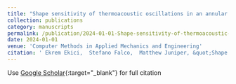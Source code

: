 ```yaml
---
title: "Shape sensitivity of thermoacoustic oscillations in an annular combustor with a 3D adjoint Helmholtz solver"
collection: publications
category: manuscripts
permalink: /publication/2024-01-01-Shape-sensitivity-of-thermoacoustic-oscillations-in-an-annular-combustor-with-a-3D-adjoint-Helmholtz-solver
date: 2024-01-01
venue: 'Computer Methods in Applied Mechanics and Engineering'
citation: ' Ekrem Ekici,  Stefano Falco,  Matthew Juniper, &quot;Shape sensitivity of thermoacoustic oscillations in an annular combustor with a 3D adjoint Helmholtz solver.&quot; Computer Methods in Applied Mechanics and Engineering, 2024.'
---
```

Use [Google Scholar](https://scholar.google.com/scholar?q=Shape+sensitivity+of+thermoacoustic+oscillations+in+an+annular+combustor+with+a+3D+adjoint+Helmholtz+solver){:target="_blank"} for full citation